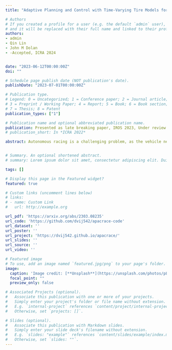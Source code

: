 ```yaml
---
title: "Adaptive Planning and Control with Time-Varying Tire Models for Autonomous Racing Using Extreme Learning Machine"

# Authors
# If you created a profile for a user (e.g. the default `admin` user), write the username (folder name) here 
# and it will be replaced with their full name and linked to their profile.
authors:
- admin
- Qin Lin
- John M Dolan
- -Accepted, ICRA 2024


date: "2023-06-12T00:00:00Z"
doi: ""

# Schedule page publish date (NOT publication's date).
publishDate: "2023-07-01T00:00:00Z"

# Publication type.
# Legend: 0 = Uncategorized; 1 = Conference paper; 2 = Journal article;
# 3 = Preprint / Working Paper; 4 = Report; 5 = Book; 6 = Book section;
# 7 = Thesis; 8 = Patent
publication_types: ["1"]

# Publication name and optional abbreviated publication name.
publication: Presented as late breaking paper, IROS 2023, Under review for ICRA 2024
# publication_short: In *ICRA 2022*

abstract: Autonomous racing is a challenging problem, as the vehicle needs to operate at the friction or handling limits in order to achieve minimum lap times. Autonomous race cars require highly accurate perception, state estimation, planning and precise application of controls. What makes it even more challenging is the accurate identification of vehicle model parameters that dictate the effects of the lateral tire slip, which may change over time, for example, due to wear and tear of the tires. Current works either propose model identification offline or need good parameters to start with (within 15-20 of actual vacdclue), which is not enough to account for major changes in tire model that occur during actual races when driving at the control limits. We propose a unified framework which learns the tire model online from the collected data, as well as adjusts the model based on environmental changes even if the model parameters change by a higher margin. We demonstrate our approach in numeric and high-fidelity simulators for a 1:43 scale race car and a full-size car. We also demonstrate results on a real RC car platform


# Summary. An optional shortened abstract.
# summary: Lorem ipsum dolor sit amet, consectetur adipiscing elit. Duis posuere tellus ac convallis placerat. Proin tincidunt magna sed ex sollicitudin condimentum.

tags: []

# Display this page in the Featured widget?
featured: true

# Custom links (uncomment lines below)
# links:
# - name: Custom Link
#   url: http://example.org

url_pdf: 'https://arxiv.org/abs/2303.08235'
url_code: 'https://github.com/dvij542/apacrace-code'
url_dataset: ''
url_poster: ''
url_project: 'https://dvij542.github.io/apacrace/'
url_slides: ''
url_source: ''
url_video: ''

# Featured image
# To use, add an image named `featured.jpg/png` to your page's folder. 
image:
  caption: 'Image credit: [**Unsplash**](https://unsplash.com/photos/pLCdAaMFLTE)'
  focal_point: ""
  preview_only: false

# Associated Projects (optional).
#   Associate this publication with one or more of your projects.
#   Simply enter your project's folder or file name without extension.
#   E.g. `internal-project` references `content/project/internal-project/index.md`.
#   Otherwise, set `projects: []`.

# Slides (optional).
#   Associate this publication with Markdown slides.
#   Simply enter your slide deck's filename without extension.
#   E.g. `slides: "example"` references `content/slides/example/index.md`.
#   Otherwise, set `slides: ""`.
---
```

